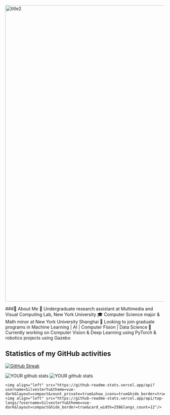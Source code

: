 <img width="937" alt="title2" src="https://user-images.githubusercontent.com/74582280/205226328-af37a0a9-028e-4be9-bd6a-6db820825afe.png">

###👋 About Me
💼 Undergraduate research assistant at Multimedia and Visual Computing Lab, New York University
🎓 Computer Science major & Math minor at New York University Shanghai
🔭 Looking to join graduate programs in Machine Learning | AI | Computer Fision | Data Science
🌱 Currently working on Computer Vision & Deep Learning using PyTorch & robotics projects using Gazebo


## Statistics of my GitHub activities

[![GitHub Streak](https://github-readme-streak-stats.herokuapp.com?user=SilvesterYu&theme=nord&hide_border=true)](https://git.io/streak-stats)

![YOUR github stats](https://github-readme-stats.vercel.app/api?username=SilvesterYu)
![YOUR github stats](https://github-readme-stats.vercel.app/api/top-langs/?username=SilvesterYu)


```
<img align="left" src="https://github-readme-stats.vercel.app/api?username=SilvesterYu&theme=vue-dark&layout=compact&count_private=true&show_icons=true&hide_border=true"/>
<img align="left" src="https://github-readme-stats.vercel.app/api/top-langs/?username=SilvesterYu&theme=vue-dark&layout=compact&hide_border=true&card_width=250&langs_count=12"/>
```
